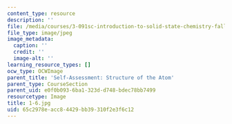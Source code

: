 ```yaml
---
content_type: resource
description: ''
file: /media/courses/3-091sc-introduction-to-solid-state-chemistry-fall-2010/65c2978eacc84429bb39310f2e3f6c12_1-6.jpg
file_type: image/jpeg
image_metadata:
  caption: ''
  credit: ''
  image-alt: ''
learning_resource_types: []
ocw_type: OCWImage
parent_title: 'Self-Assessment: Structure of the Atom'
parent_type: CourseSection
parent_uid: e0f0b093-6ba1-323d-d748-bdec78bb7499
resourcetype: Image
title: 1-6.jpg
uid: 65c2978e-acc8-4429-bb39-310f2e3f6c12
---
```

